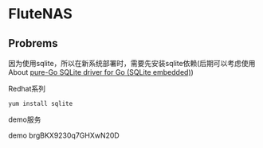 # FluteNAS

## Probrems

因为使用sqlite，所以在新系统部署时，需要先安装sqlite依赖(后期可以考虑使用About
[pure-Go SQLite driver for Go (SQLite embedded)]( https://github.com/glebarez/go-sqlite))

Redhat系列
```
yum install sqlite
```

demo服务

demo
brgBKX9230q7GHXwN20D